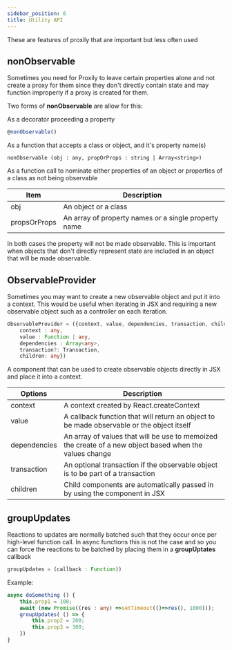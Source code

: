 ```yaml
---
sidebar_position: 6
title: Utility API
---
```

These are features of proxily that are important but less often used
## nonObservable
Sometimes you need for Proxily to leave certain properties alone and not create a proxy for them since they don't directly contain state and may function improperly if a proxy is created for them.

Two forms of **nonObservable** are allow for this:

As a decorator proceeding a property
```typescript
@nonObservable()
```

As a function that accepts a class or object, and it's property name(s)
```
nonObservable (obj : any, propOrProps : string | Array<string>)
```
As a function call to nominate either properties of an object or properties of a class as not being observable

| Item  | Description |
|-|-|
|obj| An object or a class |
|propsOrProps| An array of property names or a single property name|

In both cases the property will not be made observable.  This is important when objects that don't directly represent state are included in an object that will be made observable. 
## ObservableProvider
Sometimes you may want to create a new observable object and put it into a context.  This would be useful when iterating in JSX and requiring a new observable object such as a controller on each iteration.
```typescript
ObservableProvider = ({context, value, dependencies, transaction, children} : {
    context : any, 
    value : Function | any, 
    dependencies : Array<any>, 
    transaction?: Transaction, 
    children: any})
```
A component that can be used to create observable objects directly in JSX and place it into a context.

| Options  | Description |
|-|-|
| context | A context created by React.createContext |
| value | A callback function that will return an object to be made observable or the object itself |
| dependencies | An array of values that will be use to memoized the create of a new object based when the values change |
| transaction | An optional transaction if the observable object is to be part of a transaction |
| children | Child components are automatically passed in by using the component in JSX |
## groupUpdates 
Reactions to updates are normally batched such that they occur once per high-level function call.  In async functions this is not the case and so you can force the reactions to be batched by placing them in a **groupUptates** callback
```typescript
groupUpdates = (callback : Function))
```
Example:
```typescript
async doSomething () {
    this.prop1 = 100;
    await (new Promise((res : any) =>setTimeout(()=>res(), 1000)));
    groupUpdates( () => {
        this.prop2 = 200;
        this.prop3 = 300;
    })
}
```

